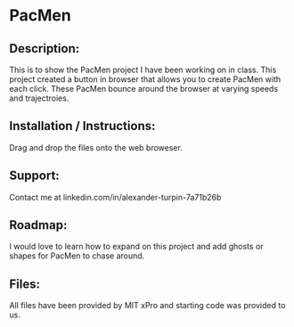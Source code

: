 # PacMen

## Description:
This is to show the PacMen project I have been working on in class. This project created a button in browser that allows you to 
create PacMen with each click. These PacMen bounce around the browser at varying speeds and trajectroies.

## Installation / Instructions:
Drag and drop the files onto the web broweser.

## Support:
Contact me at linkedin.com/in/alexander-turpin-7a71b26b

## Roadmap:
I would love to learn how to expand on this project and add ghosts or shapes for PacMen to chase around. 

## Files:
All files have been provided by MIT xPro and starting code was provided to us. 
